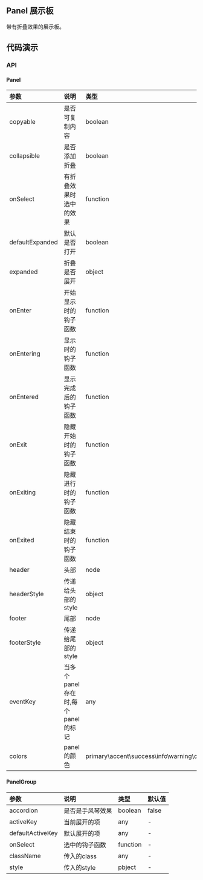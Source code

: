 ## Panel 展示板

带有折叠效果的展示板。

## 代码演示

### API

#### Panel

|参数|说明|类型|默认值|
|:---|:-----|:----|:------|
|copyable|是否可复制内容|boolean|-|
|collapsible|是否添加折叠|boolean|-|
|onSelect|有折叠效果时选中的效果|function|-|
|defaultExpanded|默认是否打开|boolean|false|
|expanded|折叠是否展开|object|-|
|onEnter|开始显示时的钩子函数|function|-|
|onEntering|显示时的钩子函数|function|-|
|onEntered|显示完成后的钩子函数|function|-|
|onExit|隐藏开始时的钩子函数|function|-|
|onExiting|隐藏进行时的钩子函数|function|-|
|onExited|隐藏结束时的钩子函数|function|-|
|header|头部|node|-|
|headerStyle|传递给头部的style|object|-|
|footer|尾部|node|-|
|footerStyle|传递给尾部的style|object|-|
|eventKey|当多个panel存在时,每个panel的标记|any|-|
|colors|panel的颜色|primary\accent\success\info\warning\danger\default\bordered|default|

#### PanelGroup

|参数|说明|类型|默认值|
|:---|:-----|:----|:------|
|accordion|是否是手风琴效果|boolean|false|
|activeKey|当前展开的项|any|-|
|defaultActiveKey|默认展开的项|any|-|
|onSelect|选中的钩子函数|function|-|
|className|传入的class|any|-|
|style|传入的style|pbject|-|

